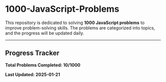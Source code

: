 # 1000-JavaScript-Problems

This repository is dedicated to solving **1000 JavaScript problems** to improve problem-solving skills. The problems are categorized into topics, and the progress will be updated daily.

---

## **Progress Tracker**

**Total Problems Completed: 10/1000**

**Last Updated: 2025-01-21**


